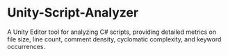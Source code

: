 # Unity-Script-Analyzer
A Unity Editor tool for analyzing C# scripts, providing detailed metrics on file size, line count, comment density, cyclomatic complexity, and keyword occurrences.
